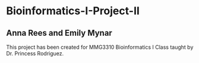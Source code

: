 # Bioinformatics-I-Project-II

## Anna Rees and Emily Mynar

This project has been created for MMG3310 Bioinformatics I Class taught by Dr. Princess Rodriguez.
